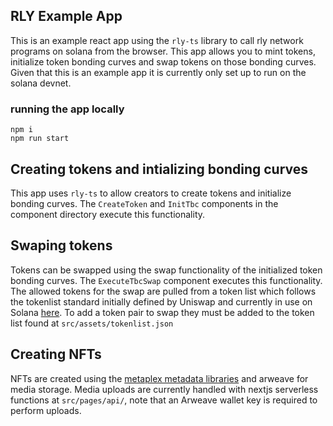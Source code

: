 ## RLY Example App

This is an example react app using the `rly-ts` library to call rly network programs on solana from the browser. This app allows you to mint tokens, initialize token bonding curves and swap tokens on those bonding curves. Given that this is an example app it is currently only set up to run on the solana devnet.

### running the app locally 

```
npm i
npm run start
```

## Creating tokens and intializing bonding curves

This app uses `rly-ts` to allow creators to create tokens and initialize bonding curves. The `CreateToken` and `InitTbc` components in the component directory execute this functionality. 

## Swaping tokens 

Tokens can be swapped using the swap functionality of the initialized token bonding curves. The `ExecuteTbcSwap` component executes this functionality. The allowed tokens for the swap are pulled from a token list which follows the tokenlist standard initially defined by Uniswap and currently in use on Solana [here](https://github.com/solana-labs/token-list/blob/main/src/tokens/solana.tokenlist.json). To add a token pair to swap they must be added to the token list found at `src/assets/tokenlist.json`

## Creating NFTs

NFTs are created using the [metaplex metadata libraries](https://docs.metaplex.com/token-metadata/Versions/v1.0.0/nft-standard) and arweave for media storage. Media uploads are currently handled with nextjs serverless functions at `src/pages/api/`, note that an Arweave wallet key is required to perform uploads. 
